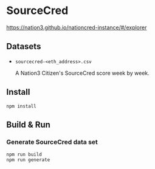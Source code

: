 # SourceCred

https://nation3.github.io/nationcred-instance/#/explorer

## Datasets

- `sourcecred-<eth_address>.csv`

  A Nation3 Citizen's SourceCred score week by week.


## Install

```
npm install
```

## Build & Run

### Generate SourceCred data set

```
npm run build
npm run generate
```
